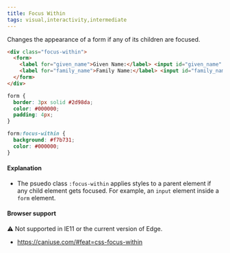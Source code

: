 ```yaml
---
title: Focus Within
tags: visual,interactivity,intermediate
---
```


Changes the appearance of a form if any of its children are focused.

```html
<div class="focus-within">
  <form>
    <label for="given_name">Given Name:</label> <input id="given_name" type="text" /> <br />
    <label for="family_name">Family Name:</label> <input id="family_name" type="text" />
  </form>
</div>
```

```css
form {
  border: 3px solid #2d98da;
  color: #000000;
  padding: 4px;
}

form:focus-within {
  background: #f7b731;
  color: #000000;
}
```

#### Explanation

- The psuedo class `:focus-within` applies styles to a parent element if any child element gets focused. For example, an `input` element inside a `form` element.

#### Browser support

<span class="snippet__support-note">⚠️ Not supported in IE11 or the current version of Edge.</span>

- https://caniuse.com/#feat=css-focus-within
